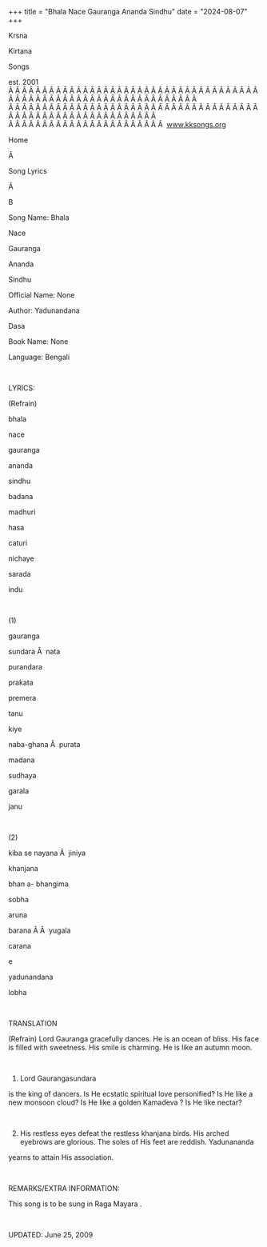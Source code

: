 +++ 
title = "Bhala Nace Gauranga Ananda Sindhu"
date = "2024-08-07"
+++

Krsna
 
Kirtana
 
Songs

est. 2001
Â Â Â Â Â Â Â Â Â Â Â Â Â Â Â Â Â Â Â Â Â Â Â Â Â Â Â Â Â Â Â Â Â Â Â Â Â Â Â Â Â Â Â Â Â Â Â Â Â Â Â Â Â Â Â Â Â Â Â Â Â Â Â Â Â  
Â Â Â Â Â Â Â Â Â Â Â Â Â Â Â Â Â Â Â Â Â Â Â Â Â Â Â Â Â Â Â Â Â Â Â Â Â Â Â Â Â Â Â Â Â Â Â Â Â Â Â Â Â Â Â Â Â Â Â  
Â Â Â Â Â Â Â Â Â Â Â Â Â Â Â Â Â Â Â Â Â Â Â  
www.kksongs.org








Home


Ã 
 
Song Lyrics
 
Ã 
 
B


Song Name: 
Bhala
 
Nace
 
Gauranga
 
Ananda


Sindhu


Official Name: None


Author: 
Yadunandana
 
Dasa


Book Name: None


Language: 
Bengali


 


LYRICS:


(Refrain)


bhala
 
nace
 
gauranga
 
ananda


sindhu


badana
 
madhuri
 
hasa
 
caturi


nichaye
 
sarada
 
indu


 


(1)


gauranga
 
sundara
Â  
nata
 
purandara


prakata
 
premera
 
tanu


kiye
 
naba-ghana
Â  
purata
 
madana


sudhaya
 
garala
 
janu


 


(2)


kiba
 se 
nayana
Â  
jiniya
 
khanjana


bhan
 a-
bhangima
 
sobha


aruna
 
barana
Â Â  
yugala
 
carana


e
 
yadunandana
 
lobha


 


TRANSLATION


(Refrain) Lord 
Gauranga
 gracefully dances. He is an ocean of bliss. His
face is filled with sweetness. His smile is charming. He is like an autumn
moon. 


 


1) Lord 
Gaurangasundara

is the king of dancers. Is He ecstatic spiritual love personified? Is He like a
new monsoon cloud? Is He like a golden 
Kamadeva
? Is
He like nectar?


 


2) His restless eyes defeat
the restless 
khanjana
 birds. His arched eyebrows are
glorious. The soles of His feet are reddish. 
Yadunananda

yearns to attain His association.


 


REMARKS/EXTRA INFORMATION:


This
song is to be sung in Raga 
Mayara
.


 


UPDATED:
 June 25, 2009